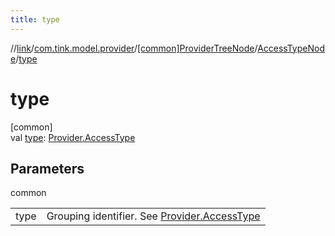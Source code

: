 ```yaml
---
title: type
---
```

//[link](../../../../index.html)/[com.tink.model.provider](../../index.html)/[[common]ProviderTreeNode](../index.html)/[AccessTypeNode](index.html)/[type](type.html)



# type



[common]\
val [type](type.html): [Provider.AccessType](../../[common]-provider/-access-type/index.html)



## Parameters


common

| | |
|---|---|
| type | Grouping identifier. See [Provider.AccessType](../../[common]-provider/-access-type/index.html) |





